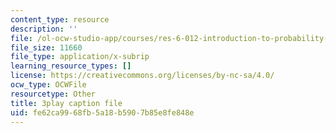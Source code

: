 ```yaml
---
content_type: resource
description: ''
file: /ol-ocw-studio-app/courses/res-6-012-introduction-to-probability-spring-2018/fe62ca9968fb5a18b5907b85e8fe848e_sG3_Bveu_cA.vtt
file_size: 11660
file_type: application/x-subrip
learning_resource_types: []
license: https://creativecommons.org/licenses/by-nc-sa/4.0/
ocw_type: OCWFile
resourcetype: Other
title: 3play caption file
uid: fe62ca99-68fb-5a18-b590-7b85e8fe848e
---
```

